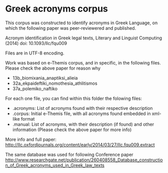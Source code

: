 Greek acronyms corpus
==================

This corpus was constructed to identify acronyms in Greek Language, on which the following paper was peer-reviewered and published.

Acronym identification in Greek legal texts, Literary and Linguist Computing (2014) doi: 10.1093/llc/fqu009

Files are in UTF-8 encoding.

Work was based on e-Themis corpus, and in specific, in the following files. Please check the above paper for reason why
* 13b_biomixania_anaptiksi_alieia
* 32a_ekpaideftiki_nomothesia_athlitismos
* 37a_polemiko_naftiko

For each one file, you can find within this folder the folowing files:

* .acronyms: List of acronyms found with their respective description
* .corpus: Initial e-Themis file, with all acronyms found embedded in xml-like format
* .manual: List of acronyms, with their description (if found) and other information (Please check the above paper for more info)

More info and full paper: http://llc.oxfordjournals.org/content/early/2014/03/27/llc.fqu009.extract

The same database was used for following Conference paper 
http://www.researchgate.net/publication/260408558_Database_construction_of_Greek_acronyms_used_in_Greek_law_texts
